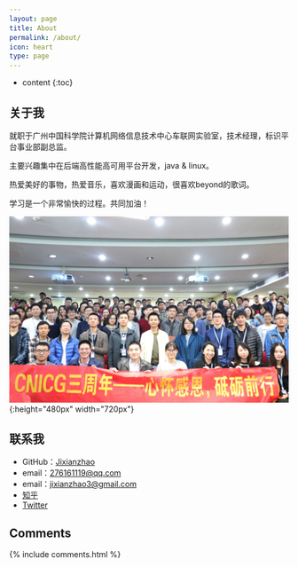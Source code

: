 ```yaml
---
layout: page
title: About
permalink: /about/
icon: heart
type: page
---
```


* content
{:toc}

## 关于我

就职于广州中国科学院计算机网络信息技术中心车联网实验室，技术经理，标识平台事业部副总监。

主要兴趣集中在后端高性能高可用平台开发，java & linux。

热爱美好的事物，热爱音乐，喜欢漫画和运动，很喜欢beyond的歌词。

学习是一个非常愉快的过程。共同加油！


![纪贤钊](/cnicg-anniversary-3.jpg "a brilliant boy" ){:height="480px" width="720px"}

## 联系我

* GitHub：[Jixianzhao](https://github.com/jixianzhao)
* email：276161119@qq.com
* email：jixianzhao3@gmail.com
* [知乎](https://www.zhihu.com/people/joseph_kei)
* [Twitter](https://twitter.com/joseph__kei)

## Comments

{% include comments.html %}
